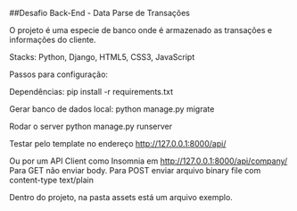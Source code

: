 ##Desafio Back-End - Data Parse de Transações

O projeto é uma especie de banco onde é armazenado as transações e informações do cliente.

Stacks: Python, Django, HTML5, CSS3, JavaScript

Passos para configuração:

Dependências:
pip install -r requirements.txt

Gerar banco de dados local:
python manage.py migrate

Rodar o server
python manage.py runserver

Testar pelo template no endereço http://127.0.0.1:8000/api/

Ou por um API Client como Insomnia em http://127.0.0.1:8000/api/company/
Para GET não enviar body.
Para POST enviar arquivo binary file com content-type text/plain

Dentro do projeto, na pasta assets está um arquivo exemplo.